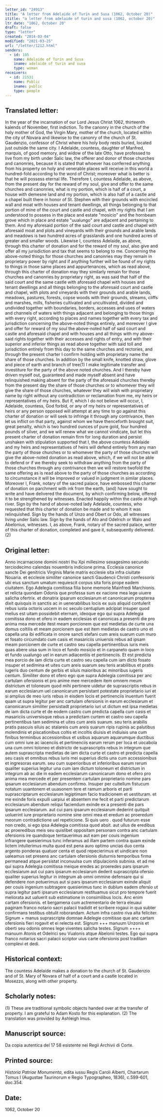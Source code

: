 ```yaml
---
letter_id: "24913"
title: "A letter from Adelaide of Turin and Susa (1062, October 20)"
ititle: "a letter from adelaide of turin and susa (1062, october 20)"
ltr_date: "1062, October 20"
draft: false
type: "letter"
created: "2014-03-04"
modified: "2021-03-25"
url: "/letter/1212.html"
senders:
  - id: 105
    name: Adelaide of Turin and Susa
    iname: adelaide of turin and susa
    type: woman
receivers:
  - id: 21531
    name: Public
    iname: public
    type: people
---
```

<h2> Translated letter:</h2>In the year of the incarnation of our Lord Jesus Christ 1062, thirteenth kalends of November, first indiction.  To the canonry in the church of the holy mother of God, the Virgin Mary, mother of the church, located within the city of Novara and likewise to the canonry of the church of St. Gaudenzio, confessor of Christ where his holy body rests buried, located just outside the same city.  I Adelaide, countess, daughter of Manfred, marquis, of good memory, and widow of the late Otto, have professed to live from my birth under Salic law, the offerer and donor of those churches and canonries, because it is stated that whoever has conferred anything from his property on holy and venerable places will receive in this world a hundred-fold according to the word of Christ; moreover what is better is that he will possess eternal life.  Therefore I, countess Adelaide, as above, from the present day for the reward of my soul, give and offer to the same churches and canonries, what is my portion, which is half of a court, a house with demesne land and my portion, which is also half of a castle and a chapel built there in honor of St. Stephen with their grounds with encircled wall and moat with houses and tenant dwellings, all things belonging to that portion of mine of the court and castle and chapel, with my rights that I am understood to possess in the place and estate "mosicio" and the hornbeam grove which in place and estate "uualungo" are adjacent and pertaining to them.  And my aforesaid portion of the said court and castle and chapel with aforesaid moat and plots and vineyards with their grounds and arable lands and meadows is two hundred acres of grasslands and one hundred acres of greater and smaller woods.  Likewise I, countess Adelaide, as above, through this charter of donation and for the reward of my soul, also give and offer all my jurisdiction and tax that seems to belong to me.  Concerning the above-noted things for those churches and canonries may they remain in proprietary power by right and if anything further will be found of my rights to things in those same places and appurtenances, which as read above, through this charter of donation may they similarly remain for those churches and canonries by proprietary right, as was said that half of the said court and the same castle with aforesaid chapel with houses and tenant dwellings and all things belonging to the aforesaid court and castle and chapel, with plots and vineyards with their grounds and arable lands, meadows, pastures, forests, copse woods with their grounds, streams, cliffs and marshes, mills, fisheries cultivated and uncultivated, divided and undivided together with boundaries, borders, accesses and uses of waters and channels of waters with things adjacent and belonging to those things with every right, according to places and names together with every tax and jurisdiction concerning the above-noted things entirely, and moreover I give and offer for reward of my soul the above-noted half of said court and castle and aforesaid chapel and with houses and all things with my above-said rights together with their accesses and rights of entry, and with their superior and inferior things as read above together with said toll and jurisdiction entirely from this day to the same churches and rectories, and through the present charter I confirm holding with proprietary name the share of those churches.  In addition by the small knife, knotted straw, glove and piece of earth and branch of tree(1) I make legitimate transfer and investiture for the party of the above noted churches.  And I thereby have driven myself out, guaranteed and made myself absent and have relinquished making absent for the party of the aforesaid churches thereby from the present day the share of those churches or to whomever they will give the share of those churches, whatever they will wish with proprietary name by right without any contradiction or reclamation from me, my heirs or representatives of my heirs. But if, which I do not believe will occur, I, Adelaide, countess, God forbid, or any of my heirs or representatives of heirs or any person opposed will attempt at any time to go against this charter of donation or will seek to infringe it through any contrivance, then let us inflict on that party, against whom we have thenceforth brought suit, great penalty, which is two hundred ounces of pure gold, four hundred pounds of silver, and we will renew what we cannot vindicate, but let this present charter of donation remain firm for long duration and persist unshaken with stipulation supported that I, the above countess Adelaide and my heirs and representatives of heirs will defend entirely from any man the party of those churches or to whomever the party of those churches will give the above-noted donation as read above, which, if we will not be able to defend or if we thereby seek to withdraw anything from the party of those churches through any contrivance then we will restore twofold the same offering as is read above to the party of those churches as according to circumstance it will be improved or valued in judgment in similar places.  Moreover I, Frank, notary of the sacred palace, have embossed this charter of donation on parchment with ink from the earth, (and) have sought to write and have delivered the document, by which confirming below, offered it to be strengthened by witnesses.  Enacted happily within the castle at high river.
Sign by the hand of above-noted lady Adelaide, countess, who requested that this charter of donation be made and to whom it was relinquished.
Sign by the hands of Unzo and Obert or Odo, all witnesses living under Salic law.
Sign by the hands of Ato and Odelrich or Walo and Abelonius, witnesses.
I, as above, Frank, notary of the sacred palace, writer of this charter of donation, completed and gave it, subsequently delivered.(2)
<h2 class="mt-4"> Original letter:</h2>Anno incarnacione domini nostri Ihu Xpi millesimo sexagesimo secundo terciodecimo calendas nouembris indicione prima. Ecclesia canonice sancte Dei genitricis Virginis Marie matris ecclesie sita infra ciuitate Nouaria. et ecclesie similiter canonice sancti Gaudencii Christi confessoris ubi eius sanctum umatum requiescit corpus sita foris prope eadem ciuitatem. Ego Adelegia comitissa filia bone memorie Mainfredi Marchionis. et relicta quondam Odonis que professa sum ex nacione mea lege uiuere salicha ofertrix. et donatrix ipsarum ecclesiarum et canonicarum propterea dixit quisquis in sanctis ac in uenerabilibus locis ex suis aliquid contulerit rebus iusta octoris uocem in oc seculo centuplum adcipiat insuper quod melius est uitam possidebit eternam, ideoque ego qui supra Adelegia comitissa dono et ofero in eadem ecclesias et canonicas a presenti die pro anima mea mercede itest meam porcionem que est medietas de curte una domus coltilis et meam porcionem que est item medietas de castro uno et capella una ibi edificata in onore sancti stefani cum areis suarum cum muro et fosato circumdato cum casis et masariciis uniuersis rebus ad ipsam meam porcionem de curte et castro seu capella pertinentibus iuris meis quas abere uisa sum in loco et fundo mosicio et in carpaneto quam in loco et fundo uualungo uel in earum adiacentiis et pertinenciis. Et est predicta mea porcio de iam dicta curte et castro seu capella cum iam dicto fosato insuper et sedimina et uites cum areis suarum seu teris arabilibus et pratis iugeris duo centum de gerbis et siluis maioribus ac minoribus iugeris centum. Similiter dono et ofero ego que supra Adelegia comitissa per anc cartulam ofersionis et pro anime mee mercedem item omnem meum districtum et toloneum quod mihi pertinere uidetur de suprascriptis rebus in earum ecclesiarum uel canonicarum persistant potestate proprietario iuri et si amplius de meo iuris rebus in eisdem locis et pertinenciis inuentum fuerit quam ut supra legitur per anc cartulam ofersionis in earum ecclesiarum et canonicarum similiter persistadt proprietario iuri ut dictum est ipsa medietas de iam dicta curte et de eodem castro cum predicta capella cum casis et masariciis universisque rebus a predictam curtem et castro seu capella pertinentibus tam sedimina et uites cum areis suarum. seu teris arabilis pratis pascuis siluis ac stalareis cum areis suarum ripis rupinis ac palutibus molendinis et piscationibus coltis et incoltis diuisis et indiuisis una cum finibus terminibus accessionibus et usibus aquarum aquarumque ductibus cum omni iure ac iacenciis et pertinenciis earum rerum per loca et uocabola una cum omni toloneo et districto de suprascriptis rebus in integrum que autem suprascripta medietas de iam dicta curte et castro et predicta capella seu casis et omnibus rebus iuris mei superius dictis una cum accessionibus et ingresoras earum. seu cum superioribus et inferioribus earum rerum qualiter superius legitur una cum iam dictum toloneum et districtum in integrum ab ac die in eadem ecclesiarum canonicarum dono et ofero pro anima mea mercede et per presentem cartulam proprietario nomine pars ipsarum ecclesiarum abendum confirmo. Insuper per cultellum fistucum notatum uuantonem et uuasonem tere et ramum arboris et parti suprascriptarum ecclesiarum legiptimam facio tradicionem et uestituram. et me exinde foris expulli uarpiui et absentem me fecit et parti predictarum ecclesiarum abendum reliqui faciendum exinde ex a presenti die pars ipsarum ecclesiarum. aut cui pars ipsarum ecclesiarum dederint quitquit uoluerint iure proprietario nomine sine omni mea et eredum ac proeredum meorum contradictione uel repeticione.
 Si quis uero . quod futurum esse non credo, si ego ipsa Adelegia comitissa quod absit. aut ullus de eredibus ac proeredibus meis seu quislibet oppositam personam contra anc cartulam ofersionis ire quandoque tentauerimus aut eam per couis ingenium infrangere quesierimus tunc inferamus ad illam partem contra quam exinde lictem intullerimus multa quod est pena auro optimo uncias duo centa argento ponderas quatuor centa et quod repecierimus et uindicare non ualeamus set presens anc cartulam ofersionis diuturnis temporibus firma permanead atque persistat inconuulsa cum stipulacionis subnixa. et ad me qui supra Adelegia comitissa meique eredes ac proeredes pars ipsarum ecclesiarum aut cui pars ipsarum ecclesiarum dederit suprascripta ofersio qualiter superius legitur in integrum ab omni ommine defensare qui si defendere non potuerimus aut si pars ipsarum ecclesiarum exinde aliquit per couis ingenium subtragere quesierimus tunc in dublum eadem ofersio ut supra legitur parti ipsarum ecclesiarum restituamus sicut pro tempore fuerit meliorata aut ualuerit sub estimatione in consimilibus locis. Anc enim cartam ofersionis. et bergamena cum actrementario de terra eleuaui paginam franco notario sacri palacii tradidit et scribere rogaui in qua subter confirmans testibus obtulit roborandam.  Actum infra castro riva alta feliciter.
Signum + manus suprascripte domnae Adelegie comitisse que anc cartam ofersionis fieri rogavit et ei relecta est.
Signum +++ manuum Unzonis et oberti seu odonis omnes lege viventes salicha testes.
Signum ++++ manuum Atonis et Odelrici seu Vualonis atque Abelonii testes.
Ego qui supra franco notarius sacri palacii scriptor uius carte ofersionis post traditam complevi et dedi.
<h2 class="mt-4"> Historical context:</h2>The countess Adelaide makes a donation to the church of St. Gaudenzio and of St. Mary of Novara of half of a court and a castle located in Mosezzo, along with other property.
<h2 class="mt-4"> Scholarly notes:</h2>(1)  These are traditional symbolic objects handed over at the transfer of property.  I am grateful to Adam Kosto for this explanation.
(2)  The translation was provided by Ashleigh Imus.
<h2 class="mt-4"> Manuscript source:</h2>Da copia autentica del 17 58 esistente nei Regii Archivii di Corte.
<h2 class="mt-4"> Printed source:</h2><p><em>Historia Patriae Monumenta</em>, edita iussu Regis Caroli Alberti, Chartarum Tomus I (Augustae Taurinorum e Regio Typographeo, 1836), c.599-601, doc.354.</p><h2 class="mt-4"> Date:</h2>1062, October 20